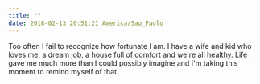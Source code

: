 ```yaml
---
title: ""
date: 2018-02-13 20:51:21 America/Sao_Paulo
---
```


Too often I fail to recognize how fortunate I am. I have a wife and kid who loves me, a dream job, a house full of comfort and we're all healthy. Life gave me much more than I could possibly imagine and I'm taking this moment to remind myself of that.